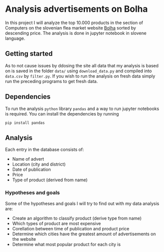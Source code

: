 # Analysis advertisements on Bolha

In this project I will analyze the top 10.000 products in the section of Computers on the slovenian flea market website [Bolha](https://www.bolha.com/racunalnistvo) sorted by descending price. The analysis is done in jupyter notebook in slovene language.

## Getting started

As to not cause issues by ddosing the site all data that my analysis is based on is saved in the folder `data/` using `download_data.py` and compiled into `data.csv` by `filter.py`. If you wish to run the analysis on fresh data simply run the preceding programs to get fresh data.

## Dependencies

To run the analysis `python` library `pandas` and a way to run jupyter notebooks is required. You can install the dependencies by running
```
pip install pandas
```

## Analysis

Each entry in the database consists of:
* Name of advert
* Location (city and district)
* Date of publication
* Price
* Type of product (derived from name)

### Hypotheses and goals

Some of the hypotheses and goals I will try to find out with my data analysis are:
* Create an algorithm to classify product (derive type from name)
* Which types of product are most expensive
* Corellation between time of publication and product price
* Determine which cities have the greatest amount of advertisements on the website
* Determine what most popular product for each city is
